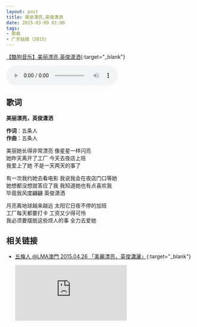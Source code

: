```yaml
---
layout: post
title: 美丽漂亮,英俊潇洒
date: 2015-03-09 01:00
tags:
- 歌曲
- 广东姑娘（2015）
---
```


[【酷狗音乐】美丽漂亮,英俊潇洒](https://www.kugou.com/song/#hash=034A1F6C7447C2E96981AEADF83FCA9C&album_id=977483){:target="_blank"}

<audio controls  loop  src="https://onedrive.gimhoy.com/1drv/aHR0cHM6Ly8xZHJ2Lm1zL3UvcyFBbXVjeFU4NF9vc3NoQ0ZTWEdYM0JpeldVTEQ1.wav">
您的浏览器不支持 audio 标签。
</audio>

## 歌词

**美丽漂亮，英俊潇洒**

**作词**：五条人  
**作曲**：五条人

美丽她长得非常漂亮 像星星一样闪亮  
她昨天离开了工厂 今天去夜店上班  
我爱上了她 不是一天两天的事了

有一次我约她去看电影 我说我会在夜店门口等她  
她想都没想就答应了我 我知道她也有点喜欢我  
毕竟我风度翩翩 英俊潇洒

月亮离地球越来越远 太阳它日夜不停的加班  
工厂每天都要打卡 工资又少得可怜  
我必须要摆脱这些烦人的事 全力去爱她

## 相关链接

- [五條人 @LMA澳門 2015.04.26 「美麗漂亮，英俊瀟灑」](https://v.youku.com/v_show/id_XOTUyMzk3MTY4.html?spm=a2h0c.8166622.PhoneSokuUgc_3.dtitle){:target="_blank"}

  <div class="iframe-container"><iframe class="responsive-iframe" src='https://player.youku.com/embed/XOTUyMzk3MTY4' frameborder="no" allowfullscreen="true"></iframe></div>